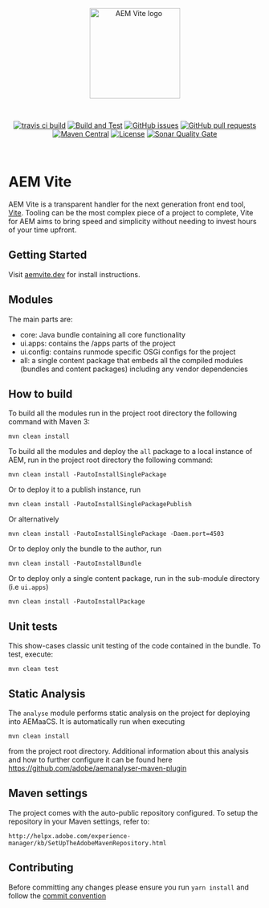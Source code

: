 <p align="center">
  <a href="https://aemvite.dev" target="_blank" rel="noopener noreferrer">
    <img width="180" src="https://aemvite.dev/static/logo-outlined.png" alt="AEM Vite logo">
  </a>
</p>
<br/>
<p align="center">
  <a href="https://travis-ci.com/aem-vite/aem-vite"><img src="https://img.shields.io/travis/com/aem-vite/aem-vite?label=travis-ci" alt="travis ci build"></a>
  <a href="https://github.com/aem-vite/aem-vite/actions/workflows/build-and-test.yml"><img alt="Build and Test" src="https://github.com/aem-vite/aem-vite/actions/workflows/build-and-test.yml/badge.svg"></a>
  <a href="https://github.com/aem-vite/aem-vite/issues"><img alt="GitHub issues" src="https://img.shields.io/github/issues/aem-vite/aem-vite"></a>
  <a href="https://github.com/aem-vite/aem-vite/pulls"><img alt="GitHub pull requests" src="https://img.shields.io/github/issues-pr/aem-vite/aem-vite"></a>
  <a href="https://mvnrepository.com/artifact/dev.aemvite/aem-vite.all"><img alt="Maven Central" src="https://img.shields.io/maven-central/v/dev.aemvite/aem-vite"></a>
  <a href="https://github.com/aem-vite/aem-vite/blob/main/LICENSE"><img alt="License" src="https://img.shields.io/badge/Licence-Apache%202.0-blue.svg"></a>
  <a href="https://sonarcloud.io/dashboard?id=aem-vite_aem-vite"><img alt="Sonar Quality Gate" src="https://img.shields.io/sonar/quality_gate/aem-vite_aem-vite?server=https%3A%2F%2Fsonarcloud.io"></a>
</p>
<br/>

# AEM Vite

AEM Vite is a transparent handler for the next generation front end tool, [Vite](https://vitejs.dev/). Tooling can
be the most complex piece of a project to complete, Vite for AEM aims to bring speed and simplicity without needing to
invest hours of your time upfront.

## Getting Started

Visit [aemvite.dev](https://aemvite.dev) for install instructions.

## Modules

The main parts are:

- core: Java bundle containing all core functionality
- ui.apps: contains the /apps parts of the project
- ui.config: contains runmode specific OSGi configs for the project
- all: a single content package that embeds all the compiled modules (bundles and content packages) including any
  vendor dependencies

## How to build

To build all the modules run in the project root directory the following command with Maven 3:

    mvn clean install

To build all the modules and deploy the `all` package to a local instance of AEM, run in the project root directory the
following command:

    mvn clean install -PautoInstallSinglePackage

Or to deploy it to a publish instance, run

    mvn clean install -PautoInstallSinglePackagePublish

Or alternatively

    mvn clean install -PautoInstallSinglePackage -Daem.port=4503

Or to deploy only the bundle to the author, run

    mvn clean install -PautoInstallBundle

Or to deploy only a single content package, run in the sub-module directory (i.e `ui.apps`)

    mvn clean install -PautoInstallPackage

## Unit tests

This show-cases classic unit testing of the code contained in the bundle. To test, execute:

    mvn clean test

## Static Analysis

The `analyse` module performs static analysis on the project for deploying into AEMaaCS. It is automatically run when
executing

    mvn clean install

from the project root directory. Additional information about this analysis and how to further configure it can be found
here https://github.com/adobe/aemanalyser-maven-plugin

## Maven settings

The project comes with the auto-public repository configured. To setup the repository in your Maven settings, refer to:

    http://helpx.adobe.com/experience-manager/kb/SetUpTheAdobeMavenRepository.html

## Contributing

Before committing any changes please ensure you run `yarn install` and follow the [commit convention](./.github/commit-convention.md)
